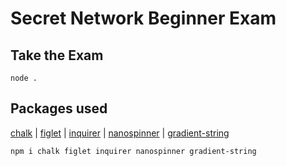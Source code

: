 # Secret Network Beginner Exam

## Take the Exam

`node .`

## Packages used

[chalk](https://github.com/chalk/chalk) | [figlet](https://github.com/patorjk/figlet.js) | [inquirer](https://github.com/SBoudrias/Inquirer.js) | [nanospinner](https://github.com/usmanyunusov/nanospinner) | [gradient-string](https://github.com/bokub/gradient-string)

`npm i chalk figlet inquirer nanospinner gradient-string`
